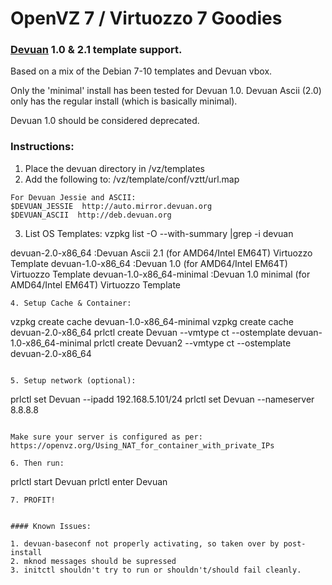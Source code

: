 # OpenVZ 7 / Virtuozzo 7 Goodies


### [Devuan](https://devuan.org/) 1.0 & 2.1 template support.
Based on a mix of the Debian 7-10 templates and Devuan vbox.

Only the 'minimal' install has been tested for Devuan 1.0.
Devuan Ascii (2.0) only has the regular install (which is basically minimal).

Devuan 1.0 should be considered deprecated.

### Instructions:

1. Place the devuan directory in /vz/templates
2. Add the following to: /vz/template/conf/vztt/url.map
```
For Devuan Jessie and ASCII:
$DEVUAN_JESSIE  http://auto.mirror.devuan.org
$DEVUAN_ASCII  http://deb.devuan.org

```
  
3. List OS Templates:
vzpkg list -O --with-summary |grep -i devuan

devuan-2.0-x86_64                  :Devuan Ascii 2.1 (for AMD64/Intel EM64T) Virtuozzo Template
devuan-1.0-x86_64                  :Devuan 1.0 (for AMD64/Intel EM64T) Virtuozzo Template
devuan-1.0-x86_64-minimal          :Devuan 1.0 minimal (for AMD64/Intel EM64T) Virtuozzo Template

```
4. Setup Cache & Container:
```
vzpkg create cache devuan-1.0-x86_64-minimal
vzpkg create cache devuan-2.0-x86_64
prlctl create Devuan --vmtype ct --ostemplate devuan-1.0-x86_64-minimal
prlctl create Devuan2 --vmtype ct --ostemplate devuan-2.0-x86_64
```

5. Setup network (optional):
```
prlctl set Devuan --ipadd 192.168.5.101/24
prlctl set Devuan --nameserver 8.8.8.8

```

Make sure your server is configured as per: https://openvz.org/Using_NAT_for_container_with_private_IPs

6. Then run:
```
prlctl start Devuan
prlctl enter Devuan
```
7. PROFIT!


#### Known Issues:

1. devuan-baseconf not properly activating, so taken over by post-install
2. mknod messages should be supressed
3. initctl shouldn't try to run or shouldn't/should fail cleanly.
